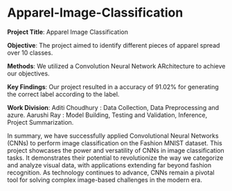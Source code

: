 # Apparel-Image-Classification
**Project Title**: Apparel Image Classification

**Objective**: The project aimed to identify different pieces of apparel spread over 10 classes.

**Methods**: We utilized a Convolution Neural Network ARchitecture  to achieve our objectives.

**Key Findings**: Our project resulted in a accuracy of 91.02% for generating the correct label according to the label.

**Work Division**: Aditi Choudhury : Data Collection, Data Preprocessing and azure.
Aarushi Ray : Model Building, Testing and Validation,
 Inference, Project Summarization.

In summary, we have successfully applied Convolutional Neural Networks (CNNs) to perform image classification on the Fashion MNIST dataset.
This project showcases the power and versatility of CNNs in image classification tasks. It demonstrates their potential to revolutionize the way we categorize and analyze visual data, with applications extending far beyond fashion recognition. As technology continues to advance, CNNs remain a pivotal tool for solving complex image-based challenges in the modern era.
